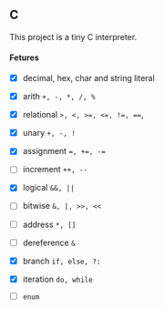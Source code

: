 ## C
This project is a tiny C interpreter.

#### Fetures
- [x] decimal, hex, char and string literal
- [x] arith `+, -, *, /, %`
- [x] relational `>, <, >=, <=, !=, ==`,
- [x] unary `+, -, !`
- [x] assignment `=, +=, -=`
- [ ] increment `++, --`
- [x] logical `&&, ||`
- [ ] bitwise `&, |, >>, <<`
- [ ] address `*, []`
- [ ] dereference `&`

- [x] branch `if, else, ?:`
- [x] iteration `do, while`

- [ ] `enum`
